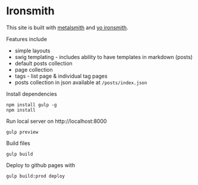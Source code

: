 # Ironsmith

This site is built with [metalsmith](http://www.metalsmith.io/) and [yo ironsmith](https://github.com/eddywashere/generator-lo).

Features include

- simple layouts
- swig templating - includes ability to have templates in markdown (posts)
- default posts collection
- page collection
- tags - list page & individual tag pages
- posts collection in json available at `/posts/index.json`

Install dependencies

```
npm install gulp -g
npm install
```

Run local server on http://localhost:8000

```
gulp preview
```

Build files

```
gulp build
```

Deploy to github pages with

```
gulp build:prod deploy
```
